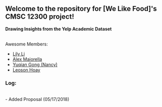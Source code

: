 ## Welcome to the repository for [We Like Food]'s CMSC 12300 project! 

**Drawing Insights from the Yelp Academic Dataset**
<br>
<br>

Awesome Members:
* [Lily Li]("https://github.com/mouyun-lily-li")
* [Alex Maiorella]("https://github.com/donkeyteethUX")
* [Yuqian Gong (Nancy)]("https://github.com/yuqian919")
* [Leoson Hoay]("https://github.com/LeosonH")

### Log:
<br>
- Added Proposal (05/17/2018)

